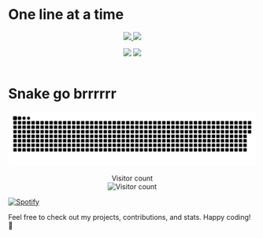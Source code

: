 # One line at a time

<p align="center">
  <a href="#">
    <img height=200 src="https://my-stats-43gk.vercel.app/api?username=JancoNel&show_icons=true&theme=radical&hide=contribs,issues&show=discussions_answered&rank_icon=github&include_all_commits=true&card_width=150" />
  </a>
  <a href="#">
    <img height=200 src="https://my-stats-43gk.vercel.app/api/top-langs/?username=JancoNel&hide=html,scss,css&langs_count=8&layout=compact&theme=radical&card_width=150" />
  </a>
</p>

<div align="center">
  <img height=202 src="https://github-readme-streak-stats-git-main-davids-projects-ad77adcc.vercel.app/?user=JancoNel&theme=radical" />
  <img height=97 src="https://github-profile-trophy.vercel.app/?username=JancoNel&theme=radical&no-frame=true&title=Stars,Followers,Commits&column=-1" />
</div>

<br clear="both" />

# Snake go brrrrrr

<p align="center">
  <a href="#">
    <img src="contributions.svg" alt="Snake animation">
  </a>
</p>

<p align="center">
  Visitor count<br>
  <img src="https://profile-counter.glitch.me/_JancoNel/count.svg" alt="Visitor count" />
</p>

[![Spotify](https://novatorem-black-omega.vercel.app/api/spotify)](https://open.spotify.com/user/31nncagvjsr6eno224tn3j7zfgzm)



Feel free to check out my projects, contributions, and stats. Happy coding! 🚀
